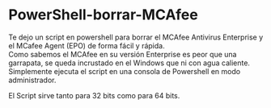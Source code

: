 # PowerShell-borrar-MCAfee
Te dejo un script en powershell para borrar el MCAfee Antivirus Enterprise y el MCafee Agent (EPO) de forma fácil y rápida.  
Como sabemos el MCAfee en su versión Enterprise es peor que una garrapata, se queda incrustado en el Windows que ni con agua caliente.  
Simplemente ejecuta el script en una consola de Powershell en modo administrador.  
  
El Script sirve tanto para 32 bits como para 64 bits.  
